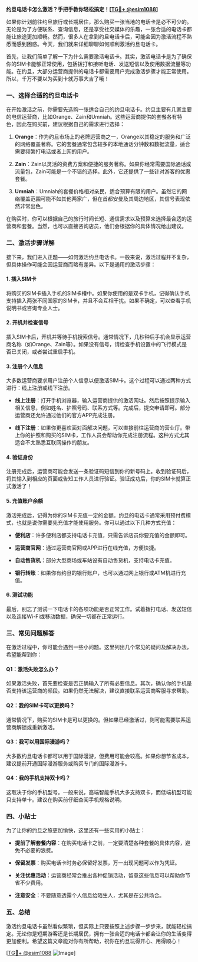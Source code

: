 **约旦电话卡怎么激活？手把手教你轻松搞定！[[TG💪+ @esim1088](https://t.me/s/esim1088)]**

如果你计划前往约旦旅行或长期居住，那么购买一张当地的电话卡是必不可少的。无论是为了方便联系、查询信息，还是享受社交媒体的乐趣，一张合适的电话卡都能让旅途更加顺畅。然而，很多人在拿到约旦电话卡后，可能会因为激活流程不熟悉而感到困惑。今天，我们就来详细聊聊如何顺利激活约旦电话卡。

首先，让我们简单了解一下为什么需要激活电话卡。其实，激活电话卡是为了确保你的SIM卡能够正常使用，包括拨打和接听电话、发送短信以及使用数据流量等功能。在约旦，大部分运营商提供的电话卡都需要用户完成激活步骤才能正常使用。所以，千万不要以为买到卡就万事大吉了哦！

### **一、选择合适的约旦电话卡**
在开始激活之前，你需要先选购一张适合自己的约旦电话卡。约旦主要有几家主要的电信运营商，比如Orange、Zain和Umniah。这些运营商提供的套餐各有特色，因此在购买前，建议根据自己的需求进行选择：

1. **Orange**：作为约旦市场上的老牌运营商之一，Orange以其稳定的服务和广泛的网络覆盖著称。它的套餐通常包含较多的本地通话分钟数和数据流量，适合需要频繁打电话或者上网的用户。
   
2. **Zain**：Zain以灵活的资费方案和便捷的服务著称。如果你经常需要国际通话或流量包，Zain可能是一个不错的选择。此外，它还提供了一些针对游客的优惠套餐。

3. **Umniah**：Umniah的套餐价格相对亲民，适合预算有限的用户。虽然它的网络覆盖范围可能不如其他两家广，但在首都安曼及其周边地区，其信号表现依然非常出色。

在购买时，你可以根据自己的旅行时间长短、通信需求以及预算来选择最合适的运营商和套餐。当然，也可以直接咨询店员，他们会根据你的具体情况给出建议。

### **二、激活步骤详解**
接下来，我们进入正题——如何激活约旦电话卡。一般来说，激活过程并不复杂，但具体操作可能会因运营商而略有差异。以下是通用的激活步骤：

#### **1. 插入SIM卡**
将购买的SIM卡插入手机的SIM卡槽中。如果你使用的是双卡手机，记得确认手机支持插入两张不同国家的SIM卡，并且不会互相干扰。如果不确定，可以查看手机说明书或咨询专业人士。

#### **2. 开机并检查信号**
插入SIM卡后，开机并等待手机搜索信号。通常情况下，几秒钟后手机会显示运营商名称（如Orange、Zain等）。如果没有信号，请检查手机设置中的飞行模式是否已关闭，或者尝试重启手机。

#### **3. 注册个人信息**
大多数运营商要求用户注册个人信息以便激活SIM卡。这个过程可以通过两种方式进行：线上注册或线下注册。

- **线上注册**：打开手机浏览器，输入运营商提供的激活网址。然后按照提示输入相关信息，例如姓名、护照号码、联系方式等。完成后，提交申请即可。部分运营商还允许通过他们的官方APP完成注册。

- **线下注册**：如果你更喜欢面对面解决问题，可以直接前往运营商的营业厅。带上你的护照和购买的SIM卡，工作人员会帮助你完成注册流程。这种方式尤其适合不太熟悉互联网操作的朋友。

#### **4. 验证身份**
注册完成后，运营商可能会发送一条验证码短信到你的新号码上。收到验证码后，将其输入到相应的页面或告知工作人员进行验证。验证成功后，你的SIM卡就算正式激活了！

#### **5. 充值账户余额**
激活完成后，记得为你的SIM卡充值一定的金额。约旦的电话卡通常采用预付费模式，也就是说你需要先充值才能使用服务。你可以通过以下几种方式充值：

- **便利店**：许多便利店都支持电话卡充值，只需告诉店员你要充值的金额即可。
  
- **运营商官网**：通过运营商官网或APP进行在线充值，方便快捷。

- **自动售货机**：部分大型商场或车站设有自动售货机，支持电话卡充值。

- **银行转账**：如果你有约旦的银行账户，也可以通过网上银行或ATM机进行充值。

#### **6. 测试功能**
最后，别忘了测试一下电话卡的各项功能是否正常工作。试着拨打电话、发送短信以及连接Wi-Fi或移动数据，确保一切都在正常运行。

### **三、常见问题解答**
在激活过程中，你可能会遇到一些小问题。这里列出几个常见的疑问及解决办法，希望能帮到你：

#### **Q1：激活失败怎么办？**
如果激活失败，首先要检查是否正确输入了所有必要信息。其次，确认你的手机是否支持该运营商的频段。如果仍然无法解决，建议直接联系运营商客服寻求帮助。

#### **Q2：我的SIM卡可以更换吗？**
通常情况下，购买的SIM卡是可以更换的。但如果已经激活过，则可能需要联系运营商解锁或重新激活。

#### **Q3：我可以用国际漫游吗？**
大多数约旦电话卡都可以用于国际漫游，但费用可能会较高。如果你想节省成本，建议提前开通国际漫游服务或购买专门的国际漫游卡。

#### **Q4：我的手机支持双卡吗？**
这取决于你的手机型号。一般来说，高端智能手机大多支持双卡，而低端机型可能只支持单卡。建议在购买前仔细查阅手机规格说明。

### **四、小贴士**
为了让你的约旦之旅更加愉快，这里还有一些实用的小贴士：

- **提前了解套餐内容**：在购买电话卡之前，一定要清楚各种套餐的具体内容，避免不必要的浪费。
  
- **保留发票**：购买电话卡时务必保留好发票，万一出现问题可以作为凭证。

- **关注优惠活动**：运营商经常会推出各种促销活动，留意这些信息可以帮助你节省不少费用。

- **注意安全**：不要随意透露个人信息给陌生人，尤其是在公共场合。

### **五、总结**
激活约旦电话卡虽然看似繁琐，但实际上只要按照上述步骤一步步来，就能轻松搞定。无论你是短期游客还是长期居民，拥有一张合适的电话卡都会让你的生活变得更加便利。希望这篇文章能对你有所帮助，祝你在约旦玩得开心、用得顺心！

[[TG💪+ @esim1088](https://t.me/s/esim1088) ![Image](https://i.postimg.cc/4NQfJmqS/Snipaste-2025-05-13-00-14-12.png)]